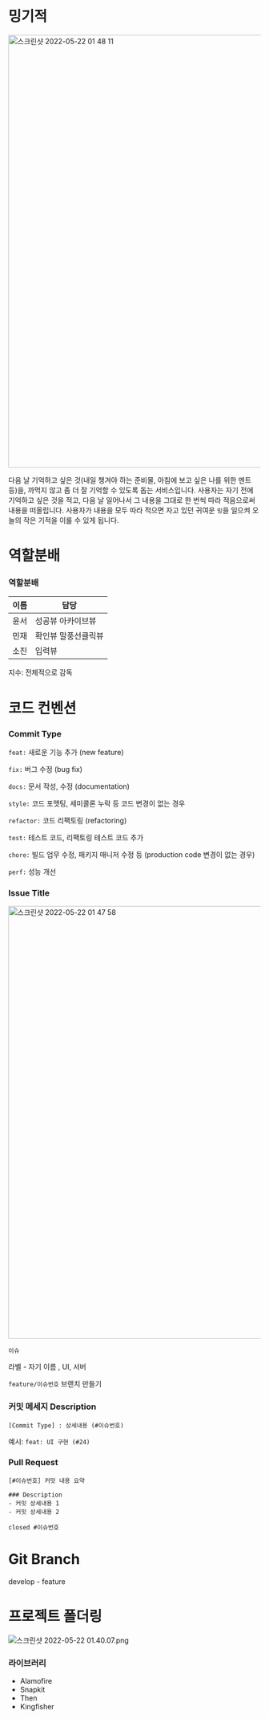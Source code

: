 # 밍기적
<img width="862" alt="스크린샷 2022-05-22 01 48 11" src="https://user-images.githubusercontent.com/72497599/169661384-18449cc4-7daf-422c-a1fd-612d82c6544c.png">

다음 날 기억하고 싶은 것(내일 챙겨야 하는 준비물, 아침에 보고 싶은 나를 위한 멘트 등)을, 까먹지 않고 좀 더 잘 기억할 수 있도록 돕는 서비스입니다. 사용자는 자기 전에 기억하고 싶은 것을 적고, 다음 날 일어나서 그 내용을 그대로 한 번씩 따라 적음으로써 내용을 떠올립니다. 사용자가 내용을 모두 따라 적으면 자고 있던 귀여운 `밍`을 일으켜 오늘의 작은 기적을 이룰 수 있게 됩니다.

# 역할분배
### 역할분배
| 이름 | 담당 |
| --- | --- |
| 윤서 | 성공뷰 아카이브뷰 |
| 민재 | 확인뷰 말풍선클릭뷰 |
| 소진 | 입력뷰 |

지수: 전체적으로 감독

# 코드 컨벤션

### **Commit Type**

`feat:` 새로운 기능 추가 (new feature)

`fix:` 버그 수정 (bug fix)

`docs:` 문서 작성, 수정 (documentation)

`style:` 코드 포맷팅, 세미콜론 누락 등 코드 변경이 없는 경우

`refactor:` 코드 리팩토링 (refactoring)

`test:` 테스트 코드, 리팩토링 테스트 코드 추가

`chore:` 빌드 업무 수정, 패키지 매니저 수정 등 (production code 변경이 없는 경우)

`perf:` 성능 개선

### **Issue Title**
<img width="862" alt="스크린샷 2022-05-22 01 47 58" src="https://user-images.githubusercontent.com/72497599/169661368-3a5f49a5-97c2-4468-9022-20c294e3a73d.png">

`이슈`

라벨 - 자기 이름 , UI, 서버

`feature/이슈번호` 브랜치 만들기

### **커밋 메세지 Description**

```
[Commit Type] : 상세내용 (#이슈번호)
```

예시: `feat: UI 구현 (#24)`

### **Pull Request**

`[#이슈번호] 커밋 내용 요약`

```
### Description
- 커밋 상세내용 1
- 커밋 상세내용 2

closed #이슈번호
```

# Git Branch
develop - feature

# 프로젝트 폴더링

![스크린샷 2022-05-22 01.40.07.png](https://s3-us-west-2.amazonaws.com/secure.notion-static.com/4cbec594-10e2-463f-8908-9709cbeef297/스크린샷_2022-05-22_01.40.07.png)

### 라이브러리
- Alamofire
- Snapkit
- Then
- Kingfisher
